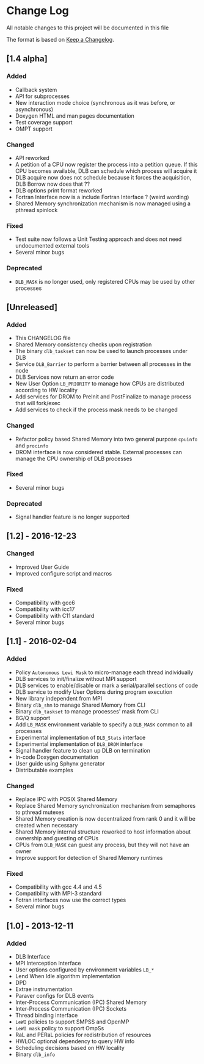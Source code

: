 # Change Log
All notable changes to this project will be documented in this file

The format is based on [Keep a Changelog](http://keepachangelog.com/).

## [1.4 alpha]
### Added
- Callback system
- API for subprocesses
- New interaction mode choice (synchronous as it was before, or asynchronous)
- Doxygen HTML and man pages documentation
- Test coverage support
- OMPT support

### Changed
- API reworked
- A petition of a CPU now register the process into a petition queue. If this CPU becomes available, DLB can schedule which process will acquire it
- DLB acquire now does not schedule because it forces the acquisition, DLB Borrow now does that ??
- DLB options print format reworked
- Fortran Interface now is a include Fortran Interface ? (weird wording)
- Shared Memory synchronization mechanism is now managed using a pthread spinlock

### Fixed
- Test suite now follows a Unit Testing approach and does not need undocumented external tools
- Several minor bugs

### Deprecated
- `DLB_MASK` is no longer used, only registered CPUs may be used by other processes

## [Unreleased]
### Added
- This CHANGELOG file
- Shared Memory consistency checks upon registration
- The binary `dlb_taskset` can now be used to launch processes under DLB
- Service `DLB_Barrier` to perform a barrier between all processes in the node
- DLB Services now return an error code
- New User Option `LB_PRIORITY` to manage how CPUs are distributed according to HW locality
- Add services for DROM to PreInit and PostFinalize to manage process that will fork/exec
- Add services to check if the process mask needs to be changed

### Changed
- Refactor policy based Shared Memory into two general purpose `cpuinfo` and `procinfo`
- DROM interface is now considered stable. External processes can manage the CPU ownership of DLB processes

### Fixed
- Several minor bugs

### Deprecated
- Signal handler feature is no longer supported

## [1.2] - 2016-12-23
### Changed
- Improved User Guide
- Improved configure script and macros

### Fixed
- Compatibility with gcc6
- Compatibility with icc17
- Compatibility with C11 standard
- Several minor bugs

## [1.1] - 2016-02-04
### Added
- Policy `Autonomous Lewi Mask` to micro-manage each thread individually
- DLB services to init/finalize without MPI support
- DLB services to enable/disable or mark a serial/parallel sections of code
- DLB service to modify User Options during program execution
- New library independent from MPI
- Binary `dlb_shm` to manage Shared Memory from CLI
- Binary `dlb_taskset` to manage processes' mask from CLI
- BG/Q support
- Add `LB_MASK` environment variable to specify a `DLB_MASK` common to all processes
- Experimental implementation of `DLB_Stats` interface
- Experimental implementation of `DLB_DROM` interface
- Signal handler feature to clean up DLB on termination
- In-code Doxygen documentation
- User guide using Sphynx generator
- Distributable examples

### Changed
- Replace IPC with POSIX Shared Memory
- Replace Shared Memory synchronization mechanism from semaphores to pthread mutexes
- Shared Memory creation is now decentralized from rank 0 and it will be created when necessary
- Shared Memory internal structure reworked to host information about ownership and guesting of CPUs
- CPUs from `DLB_MASK` can guest any process, but they will not have an owner
- Improve support for detection of Shared Memory runtimes

### Fixed
- Compatibility with gcc 4.4 and 4.5
- Compatibility with MPI-3 standard
- Fotran interfaces now use the correct types
- Several minor bugs

## [1.0] - 2013-12-11
### Added
- DLB Interface
- MPI Interception Interface
- User options configured by environment variables `LB_*`
- Lend When Idle algorithm implementation
- DPD
- Extrae instrumentation
- Paraver configs for DLB events
- Inter-Process Communication (IPC) Shared Memory
- Inter-Process Communication (IPC) Sockets
- Thread binding interface
- `LeWI` policies to support SMPSS and OpenMP
- `LeWI mask` policy to support OmpSs
- RaL and PERaL policies for redistribution of resources
- HWLOC optional dependency to query HW info
- Scheduling decisions based on HW locality
- Binary `dlb_info`
